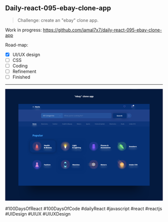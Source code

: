 ## Daily-react-095-ebay-clone-app

> Challenge: create an "ebay" clone app.

Work in progress: https://github.com/jamal7x7/daily-react-095-ebay-clone-app

Road-map:

- [x] UI/UX design
- [ ] CSS
- [ ] Coding
- [ ] Refinement
- [ ] Finished

---

![Alt text](src/images/daily-react-095-ebay-clone-app.png?raw=true "App UI")



#100DaysOfReact #100DaysOfCode #dailyReact #javascript #react #reactjs #UIDesign #UIUX #UIUXDesign
